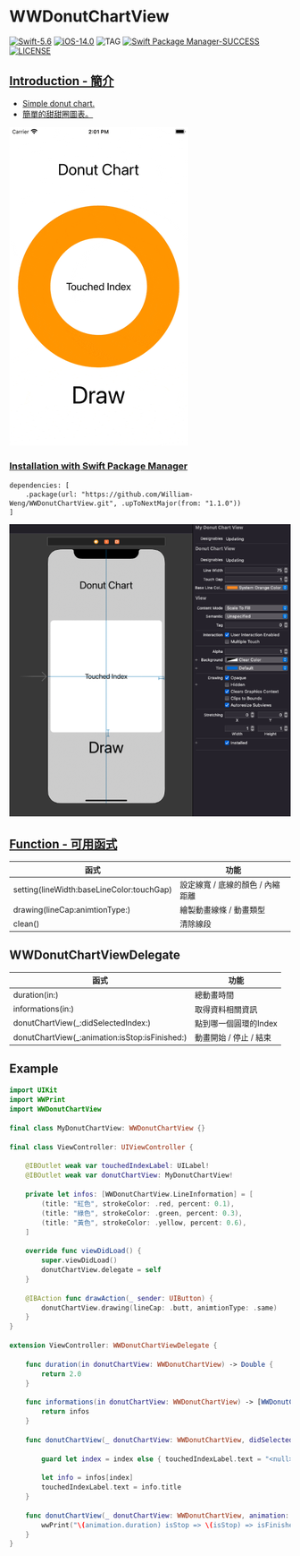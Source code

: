 # WWDonutChartView

[![Swift-5.6](https://img.shields.io/badge/Swift-5.6-orange.svg?style=flat)](https://developer.apple.com/swift/) [![iOS-14.0](https://img.shields.io/badge/iOS-14.0-pink.svg?style=flat)](https://developer.apple.com/swift/) ![TAG](https://img.shields.io/github/v/tag/William-Weng/WWDonutChartView) [![Swift Package Manager-SUCCESS](https://img.shields.io/badge/Swift_Package_Manager-SUCCESS-blue.svg?style=flat)](https://developer.apple.com/swift/) [![LICENSE](https://img.shields.io/badge/LICENSE-MIT-yellow.svg?style=flat)](https://developer.apple.com/swift/)

## [Introduction - 簡介](https://swiftpackageindex.com/William-Weng)
- [Simple donut chart.](https://blog.vizdata.tw/2018/02/how-to_26.html)
- [簡單的甜甜圈圖表。](https://www.canva.com/zh_tw/graphs/doughnut-charts/)

![WWDonutChartView](./Example.gif)

### [Installation with Swift Package Manager](https://medium.com/彼得潘的-swift-ios-app-開發問題解答集/使用-spm-安裝第三方套件-xcode-11-新功能-2c4ffcf85b4b)
```
dependencies: [
    .package(url: "https://github.com/William-Weng/WWDonutChartView.git", .upToNextMajor(from: "1.1.0"))
]
```

![](./IBDesignable.png)

## [Function - 可用函式](https://gitbook.swiftgg.team/swift/swift-jiao-cheng)
|函式|功能|
|-|-|
|setting(lineWidth:baseLineColor:touchGap)|設定線寬 / 底線的顏色 / 內縮距離|
|drawing(lineCap:animtionType:)|繪製動畫線條 / 動畫類型|
|clean()|清除線段|

## WWDonutChartViewDelegate
|函式|功能|
|-|-|
|duration(in:)|總動畫時間|
|informations(in:)|取得資料相關資訊|
|donutChartView(_:didSelectedIndex:)|點到哪一個圓環的Index|
|donutChartView(_:animation:isStop:isFinished:)|動畫開始 / 停止 / 結束|

## Example
```swift
import UIKit
import WWPrint
import WWDonutChartView

final class MyDonutChartView: WWDonutChartView {}

final class ViewController: UIViewController {
    
    @IBOutlet weak var touchedIndexLabel: UILabel!
    @IBOutlet weak var donutChartView: MyDonutChartView!
    
    private let infos: [WWDonutChartView.LineInformation] = [
        (title: "紅色", strokeColor: .red, percent: 0.1),
        (title: "綠色", strokeColor: .green, percent: 0.3),
        (title: "黃色", strokeColor: .yellow, percent: 0.6),
    ]
    
    override func viewDidLoad() {
        super.viewDidLoad()
        donutChartView.delegate = self
    }
    
    @IBAction func drawAction(_ sender: UIButton) {
        donutChartView.drawing(lineCap: .butt, animtionType: .same)
    }
}

extension ViewController: WWDonutChartViewDelegate {
    
    func duration(in donutChartView: WWDonutChartView) -> Double {
        return 2.0
    }
    
    func informations(in donutChartView: WWDonutChartView) -> [WWDonutChartView.LineInformation] {
        return infos
    }
    
    func donutChartView(_ donutChartView: WWDonutChartView, didSelectedIndex index: Int?) {
        
        guard let index = index else { touchedIndexLabel.text = "<null>"; return }
        
        let info = infos[index]
        touchedIndexLabel.text = info.title
    }
    
    func donutChartView(_ donutChartView: WWDonutChartView, animation: CAAnimation, didStop isStop: Bool, isFinished: Bool) {
        wwPrint("\(animation.duration) isStop => \(isStop) => isFinished => \(isFinished)")
    }
}
```

